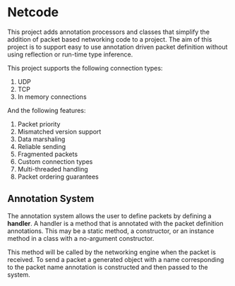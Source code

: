 # Netcode

This project adds annotation processors and classes that simplify the addition of packet based networking code to a project. The aim of this project is to support easy to use annotation driven packet definition without using reflection or run-time type inference.

This project supports the following connection types:

1. UDP
2. TCP
3. In memory connections

And the following features:

1. Packet priority
2. Mismatched version support
3. Data marshaling
4. Reliable sending
5. Fragmented packets
6. Custom connection types
7. Multi-threaded handling
8. Packet ordering guarantees

## Annotation System

The annotation system allows the user to define packets by defining a **handler**. A handler is a method that is annotated with the packet definition annotations. This may be a static method, a constructor, or an instance method in a class with a no-argument constructor.

This method will be called by the networking engine when the packet is received. To send a packet a generated object with a name corresponding to the packet name annotation is constructed and then passed to the system.